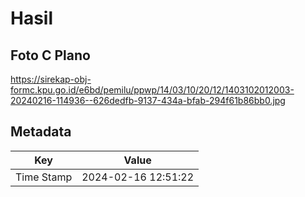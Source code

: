 # Hasil

## Foto C Plano

https://sirekap-obj-formc.kpu.go.id/e6bd/pemilu/ppwp/14/03/10/20/12/1403102012003-20240216-114936--626dedfb-9137-434a-bfab-294f61b86bb0.jpg


## Metadata

| Key        | Value               |
| ---------- | ------------------- |
| Time Stamp | 2024-02-16 12:51:22 |



